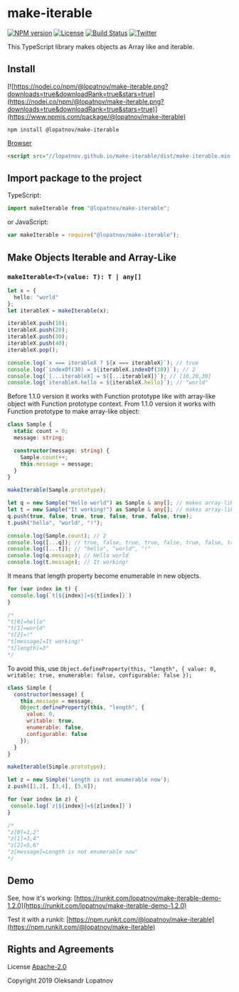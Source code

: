 # make-iterable

[![NPM version](https://badge.fury.io/js/%40lopatnov%2Fmake-iterable.svg)](https://www.npmjs.com/package/@lopatnov/make-iterable)
[![License](https://img.shields.io/github/license/lopatnov/make-iterable)](https://github.com/lopatnov/make-iterable/blob/master/LICENSE)
[![Build Status](https://travis-ci.org/lopatnov/make-iterable.png?branch=master)](https://travis-ci.org/lopatnov/make-iterable)
[![Twitter](https://img.shields.io/twitter/url?url=https%3A%2F%2Fwww.npmjs.com%2Fpackage%2F@lopatnov/make-iterable)](https://twitter.com/intent/tweet?text=Wow:&url=https%3A%2F%2Fwww.npmjs.com%2Fpackage%2F@lopatnov/make-iterable)

This TypeScript library makes objects as Array like and iterable.

## Install

[![https://nodei.co/npm/@lopatnov/make-iterable.png?downloads=true&downloadRank=true&stars=true](https://nodei.co/npm/@lopatnov/make-iterable.png?downloads=true&downloadRank=true&stars=true)](https://www.npmjs.com/package/@lopatnov/make-iterable)

```shell
npm install @lopatnov/make-iterable
```

[Browser](//lopatnov.github.io/make-iterable/dist/make-iterable.js)

```html
<script src="//lopatnov.github.io/make-iterable/dist/make-iterable.min.js"></script>
```

## Import package to the project

TypeScript:

```typescript
import makeIterable from "@lopatnov/make-iterable";
```

or JavaScript:

```javascript
var makeIterable = require("@lopatnov/make-iterable");
```

## Make Objects Iterable and Array-Like

### `makeIterable<T>(value: T): T | any[]`

```typescript
let x = {
  hello: "world"
};
let iterableX = makeIterable(x);

iterableX.push(10);
iterableX.push(20);
iterableX.push(30);
iterableX.push(40);
iterableX.pop();

console.log(`x === iterableX ? ${x === iterableX}`); // true
console.log(`indexOf(30) = ${iterableX.indexOf(30)}`); // 2
console.log(`[...iterableX] = ${[...iterableX]}`); // [10,20,30]
console.log(`iterableX.hello = ${iterableX.hello}`); // "world"
```

Before 1.1.0 version it works with Function prototype like with array-like object with Function prototype context.
From 1.1.0 version it works with Function prototype to make array-like object:

```typescript
class Sample {
  static count = 0;
  message: string;

  constructor(message: string) {
    Sample.count++;
    this.message = message;
  }
}

makeIterable(Sample.prototype);

let q = new Sample("Hello world") as Sample & any[]; // makes array-like object
let t = new Sample("It working!") as Sample & any[]; // makes array-like object
q.push(true, false, true, true, false, true, false, true);
t.push("hello", "world", "!");

console.log(Sample.count); // 2
console.log([...q]); // true, false, true, true, false, true, false, true
console.log([...t]); // "hello", "world", "!"
console.log(q.message); // Hello world
console.log(t.message); // It working!
```

It means that length property become enumerable in new objects.

```JavaScript
for (var index in t) {
 console.log(`t[${index}]=${t[index]}`)
}

/*
"t[0]=hello"
"t[1]=world"
"t[2]=!"
"t[message]=It working!"
"t[length]=3"
*/
```

To avoid this, use `Object.defineProperty(this, "length", { value: 0, writable: true, enumerable: false, configurable: false });`

```JavaScript
class Simple {
  constructor(message) {
    this.message = message;
    Object.defineProperty(this, "length", {
      value: 0,
      writable: true,
      enumerable: false,
      configurable: false
    });
  }
}

makeIterable(Simple.prototype);

let z = new Simple('Length is not enumerable now');
z.push([1,2], [3,4], [5,6]);

for (var index in z) {
 console.log(`z[${index}]=${z[index]}`)
}

/*
"z[0]=1,2"
"z[1]=3,4"
"z[2]=5,6"
"z[message]=Length is not enumerable now"
*/
```

## Demo

See, how it's working: [https://runkit.com/lopatnov/make-iterable-demo-1.2.0](https://runkit.com/lopatnov/make-iterable-demo-1.2.0)

Test it with a runkit: [https://npm.runkit.com/@lopatnov/make-iterable](https://npm.runkit.com/@lopatnov/make-iterable)

## Rights and Agreements

License [Apache-2.0](https://github.com/lopatnov/make-iterable/blob/master/LICENSE)

Copyright 2019 Oleksandr Lopatnov
